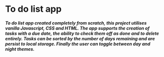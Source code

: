 # To do list app

##### To do list app created completely from scratch, this project utilises vanilla Javascript, CSS and HTML. The app supports the creation of tasks with a due date, the ability to check them off as done and to delete entirely. Tasks can be sorted by the number of days remaining and are persist to local storage. Finally the user can toggle between day and night themes.
